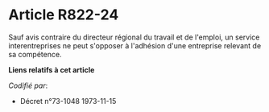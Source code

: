 # Article R822-24

Sauf avis contraire du directeur régional du travail et de l'emploi, un service interentreprises ne peut s'opposer à
l'adhésion d'une entreprise relevant de sa compétence.

**Liens relatifs à cet article**

_Codifié par_:

  - Décret n°73-1048 1973-11-15
